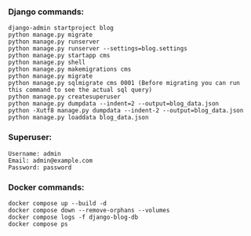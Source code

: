 ### Django commands:

    django-admin startproject blog
    python manage.py migrate
    python manage.py runserver
    python manage.py runserver --settings=blog.settings
    python manage.py startapp cms
    python manage.py shell
    python manage.py makemigrations cms
    python manage.py migrate
    python manage.py sqlmigrate cms 0001 (Before migrating you can run this command to see the actual sql query)
    python manage.py createsuperuser
    python manage.py dumpdata --indent=2 --output=blog_data.json
    python -Xutf8 manage.py dumpdata --indent-2 --output=blog_data.json
    python manage.py loaddata blog_data.json
    
### Superuser:

    Username: admin
    Email: admin@example.com
    Password: password

### Docker commands:

    docker compose up --build -d
    docker compose down --remove-orphans --volumes
    docker compose logs -f django-blog-db
    docker compose ps